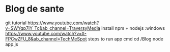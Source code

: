 # Blog de sante

git tutorial
https://www.youtube.com/watch?v=SWYqp7iY_Tc&ab_channel=TraversyMedia
install npm + nodejs :windows
https://www.youtube.com/watch?v=X-FPCwZFU_8&ab_channel=TechMeSpot
steps to run app
cmd cd /Blog
node app.js
